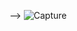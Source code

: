 
<!---
//ref:<-- https://www.youtube.com/watch?v=l4bLPfS1uik&list=WL&index=6-->
-->
![Capture](https://user-images.githubusercontent.com/82465527/187879899-dd72bd45-68c8-4337-a695-84af7a1beeb8.PNG)
<br>

